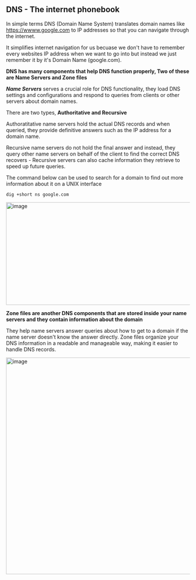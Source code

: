 DNS - The internet phonebook 
---

In simple terms DNS (Domain Name System) translates domain names like https://wwww.google.com to IP addresses so that you can navigate through the internet.

It simplifies internet navigation for us becuase we don't have to remember every websites IP address when we want to go into but instead we just remember it by it's Domain Name (google.com).


**DNS has many components that help DNS function properly, Two of these are Name Servers and Zone files**

***Name Servers*** serves a crucial role for DNS functionality, they load DNS settings and configurations and respond to queries from clients or other servers about domain names. 

There are two types, **Authoritative and Recursive**

Authoratitative name servers hold the actual DNS records and when queried, they provide definitive answers such as the IP address for a domain name.

Recursive name servers do not hold the final answer and instead, they query other name servers on behalf of the client to find the correct DNS recovers - Recursive servers can also cache information they retrieve to speed up future queries.

The command below can be used to search for a domain to find out more information about it on a UNIX interface

```
dig +short ns google.com
```

<img width="685" height="281" alt="image" src="https://github.com/user-attachments/assets/d854a05b-1b8a-4bbb-9113-49e809b06afb" />


**Zone files are another DNS components that are stored inside your name servers and they contain information about the domain**

They help name servers answer queries about how to get to a domain if the name server doesn't know the answer directly. Zone files organize your DNS information in a readable and manageable way, making it easier to handle DNS records. 

<img width="1210" height="593" alt="image" src="https://github.com/user-attachments/assets/c03b1cfa-69ac-40c4-8a64-f9c187f470b4" />
